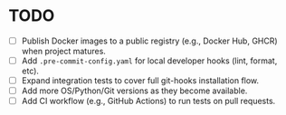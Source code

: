 # TODO

- [ ] Publish Docker images to a public registry (e.g., Docker Hub, GHCR) when project matures.
- [ ] Add `.pre-commit-config.yaml` for local developer hooks (lint, format, etc).
- [ ] Expand integration tests to cover full git-hooks installation flow.
- [ ] Add more OS/Python/Git versions as they become available.
- [ ] Add CI workflow (e.g., GitHub Actions) to run tests on pull requests.
